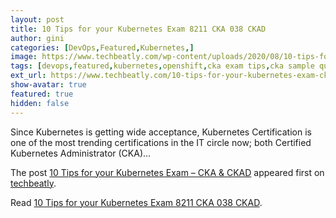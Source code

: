 ```yaml
---
layout: post
title: 10 Tips for your Kubernetes Exam 8211 CKA 038 CKAD
author: gini
categories: [DevOps,Featured,Kubernetes,]
image: https://www.techbeatly.com/wp-content/uploads/2020/08/10-tips-for-your-kubernetes-exam-cka-and-ckad-2-1024x576.png
tags: [devops,featured,kubernetes,openshift,cka exam tips,cka sample questions,ckad exam tips,ckad sample questions,cncf exams,how to pass cka certification,how to pass ckad exam,how to pass kubernetes exam,kubernetes exam questions,kubernetes exam tips,]
ext_url: https://www.techbeatly.com/10-tips-for-your-kubernetes-exam-cka-and-ckad/
show-avatar: true
featured: true
hidden: false
---
```


<p>Since Kubernetes is getting wide acceptance, Kubernetes Certification is one of the most trending certifications in the IT circle now; both Certified Kubernetes Administrator (CKA)&#46;&#46;&#46;</p>
<p>The post <a href="https://www.techbeatly.com/10-tips-for-your-kubernetes-exam-cka-and-ckad/" rel="nofollow">10 Tips for your Kubernetes Exam &#8211; CKA &#038; CKAD</a> appeared first on <a href="https://www.techbeatly.com" rel="nofollow">techbeatly</a>.</p>

Read [10 Tips for your Kubernetes Exam 8211 CKA 038 CKAD](https://www.techbeatly.com/10-tips-for-your-kubernetes-exam-cka-and-ckad/).